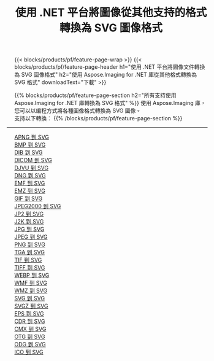 ﻿---
title: 使用 .NET 平台將圖像從其他支持的格式轉換為 SVG 圖像格式 
weight: 3920
url: /zh-hant/net/conversion/to/svg 
lang: zh-hant
langdirlevel: 2
locales: zh-hans,ja,it,ru,de,es,fr,nl,id,lt,pl,pt,vi,tr,ko,zh-hant,ar,hi,th,sv,cs,uk,he
description: 使用 Aspose.Imaging for .NET 庫可以輕鬆地將其他支持的圖像格式轉換為 SVG
---

{{< blocks/products/pf/feature-page-wrap >}}
{{< blocks/products/pf/feature-page-header h1="使用 .NET 平台將圖像文件轉換為 SVG 圖像格式" h2="使用 Aspose.Imaging for .NET 庫從其他格式轉換為 SVG 格式" downloadText="下載" >}}


{{% blocks/products/pf/feature-page-section  h2="所有支持使用 Aspose.Imaging for .NET 庫轉換為 SVG 格式" %}}
使用 Aspose.Imaging 庫，您可以以編程方式將各種圖像格式轉換為 SVG 圖像。
<br/>
支持以下轉換：
{{% /blocks/products/pf/feature-page-section %}}
<div class="container-fluid productfamilypage bg-gray">
    <div class="convertypes bg-gray agp-content section">
        <div class="container">
		<hr style="margin-left:-20px;"/>
		<div class="row other-converters">
		    <div class='col-md-2 other-converter remove-lp remove-rp'><a href="/imaging/zh-hant/net/conversion/apng-to-svg" >APNG 到 SVG</a></div>
<div class='col-md-2 other-converter remove-lp remove-rp'><a href="/imaging/zh-hant/net/conversion/bmp-to-svg" >BMP 到 SVG</a></div>
<div class='col-md-2 other-converter remove-lp remove-rp'><a href="/imaging/zh-hant/net/conversion/dib-to-svg" >DIB 到 SVG</a></div>
<div class='col-md-2 other-converter remove-lp remove-rp'><a href="/imaging/zh-hant/net/conversion/dicom-to-svg" >DICOM 到 SVG</a></div>
<div class='col-md-2 other-converter remove-lp remove-rp'><a href="/imaging/zh-hant/net/conversion/djvu-to-svg" >DJVU 到 SVG</a></div>
<div class='col-md-2 other-converter remove-lp remove-rp'><a href="/imaging/zh-hant/net/conversion/dng-to-svg" >DNG 到 SVG</a></div>
<div class='col-md-2 other-converter remove-lp remove-rp'><a href="/imaging/zh-hant/net/conversion/emf-to-svg" >EMF 到 SVG</a></div>
<div class='col-md-2 other-converter remove-lp remove-rp'><a href="/imaging/zh-hant/net/conversion/emz-to-svg" >EMZ 到 SVG</a></div>
<div class='col-md-2 other-converter remove-lp remove-rp'><a href="/imaging/zh-hant/net/conversion/gif-to-svg" >GIF 到 SVG</a></div>
<div class='col-md-2 other-converter remove-lp remove-rp'><a href="/imaging/zh-hant/net/conversion/jpeg2000-to-svg" >JPEG2000 到 SVG</a></div>
<div class='col-md-2 other-converter remove-lp remove-rp'><a href="/imaging/zh-hant/net/conversion/jp2-to-svg" >JP2 到 SVG</a></div>
<div class='col-md-2 other-converter remove-lp remove-rp'><a href="/imaging/zh-hant/net/conversion/j2k-to-svg" >J2K 到 SVG</a></div>
<div class='col-md-2 other-converter remove-lp remove-rp'><a href="/imaging/zh-hant/net/conversion/jpg-to-svg" >JPG 到 SVG</a></div>
<div class='col-md-2 other-converter remove-lp remove-rp'><a href="/imaging/zh-hant/net/conversion/jpeg-to-svg" >JPEG 到 SVG</a></div>
<div class='col-md-2 other-converter remove-lp remove-rp'><a href="/imaging/zh-hant/net/conversion/png-to-svg" >PNG 到 SVG</a></div>
<div class='col-md-2 other-converter remove-lp remove-rp'><a href="/imaging/zh-hant/net/conversion/tga-to-svg" >TGA 到 SVG</a></div>
<div class='col-md-2 other-converter remove-lp remove-rp'><a href="/imaging/zh-hant/net/conversion/tif-to-svg" >TIF 到 SVG</a></div>
<div class='col-md-2 other-converter remove-lp remove-rp'><a href="/imaging/zh-hant/net/conversion/tiff-to-svg" >TIFF 到 SVG</a></div>
<div class='col-md-2 other-converter remove-lp remove-rp'><a href="/imaging/zh-hant/net/conversion/webp-to-svg" >WEBP 到 SVG</a></div>
<div class='col-md-2 other-converter remove-lp remove-rp'><a href="/imaging/zh-hant/net/conversion/wmf-to-svg" >WMF 到 SVG</a></div>
<div class='col-md-2 other-converter remove-lp remove-rp'><a href="/imaging/zh-hant/net/conversion/wmz-to-svg" >WMZ 到 SVG</a></div>
<div class='col-md-2 other-converter remove-lp remove-rp'><a href="/imaging/zh-hant/net/conversion/svg-to-svg" >SVG 到 SVG</a></div>
<div class='col-md-2 other-converter remove-lp remove-rp'><a href="/imaging/zh-hant/net/conversion/svgz-to-svg" >SVGZ 到 SVG</a></div>
<div class='col-md-2 other-converter remove-lp remove-rp'><a href="/imaging/zh-hant/net/conversion/eps-to-svg" >EPS 到 SVG</a></div>
<div class='col-md-2 other-converter remove-lp remove-rp'><a href="/imaging/zh-hant/net/conversion/cdr-to-svg" >CDR 到 SVG</a></div>
<div class='col-md-2 other-converter remove-lp remove-rp'><a href="/imaging/zh-hant/net/conversion/cmx-to-svg" >CMX 到 SVG</a></div>
<div class='col-md-2 other-converter remove-lp remove-rp'><a href="/imaging/zh-hant/net/conversion/otg-to-svg" >OTG 到 SVG</a></div>
<div class='col-md-2 other-converter remove-lp remove-rp'><a href="/imaging/zh-hant/net/conversion/odg-to-svg" >ODG 到 SVG</a></div>
<div class='col-md-2 other-converter remove-lp remove-rp'><a href="/imaging/zh-hant/net/conversion/ico-to-svg" >ICO 到 SVG</a></div>
                </div>
        </div>
    </div>
</div>
<br/>

